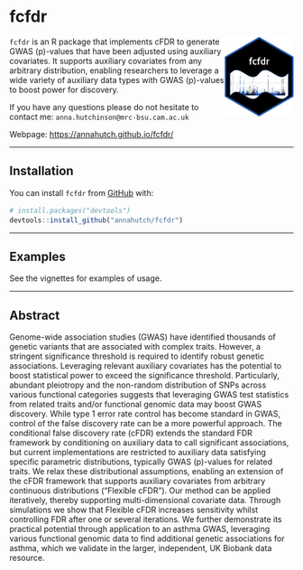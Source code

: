 
<!-- README.md is generated from README.Rmd. Please edit that file -->

# fcfdr

<img src="man/figures/logo.png" align="right" />

`fcfdr` is an R package that implements cFDR to generate GWAS
\(p\)-values that have been adjusted using auxiliary covariates. It
supports auxiliary covariates from any arbitrary distribution, enabling
researchers to leverage a wide variety of auxiliary data types with GWAS
\(p\)-values to boost power for discovery.

If you have any questions please do not hesitate to contact me:
`anna.hutchinson@mrc-bsu.cam.ac.uk`

Webpage: <https://annahutch.github.io/fcfdr/>

-----

## Installation

You can install `fcfdr` from [GitHub](https://github.com/) with:

``` r
# install.packages("devtools")
devtools::install_github("annahutch/fcfdr")
```

-----

## Examples

See the vignettes for examples of usage.

-----

## Abstract

Genome-wide association studies (GWAS) have identified thousands of
genetic variants that are associated with complex traits. However, a
stringent significance threshold is required to identify robust genetic
associations. Leveraging relevant auxiliary covariates has the potential
to boost statistical power to exceed the significance threshold.
Particularly, abundant pleiotropy and the non-random distribution of
SNPs across various functional categories suggests that leveraging GWAS
test statistics from related traits and/or functional genomic data may
boost GWAS discovery. While type 1 error rate control has become
standard in GWAS, control of the false discovery rate can be a more
powerful approach. The conditional false discovery rate (cFDR) extends
the standard FDR framework by conditioning on auxiliary data to call
significant associations, but current implementations are restricted to
auxiliary data satisfying specific parametric distributions, typically
GWAS \(p\)-values for related traits. We relax these distributional
assumptions, enabling an extension of the cFDR framework that supports
auxiliary covariates from arbitrary continuous distributions (“Flexible
cFDR”). Our method can be applied iteratively, thereby supporting
multi-dimensional covariate data. Through simulations we show that
Flexible cFDR increases sensitivity whilst controlling FDR after one or
several iterations. We further demonstrate its practical potential
through application to an asthma GWAS, leveraging various functional
genomic data to find additional genetic associations for asthma, which
we validate in the larger, independent, UK Biobank data resource.
